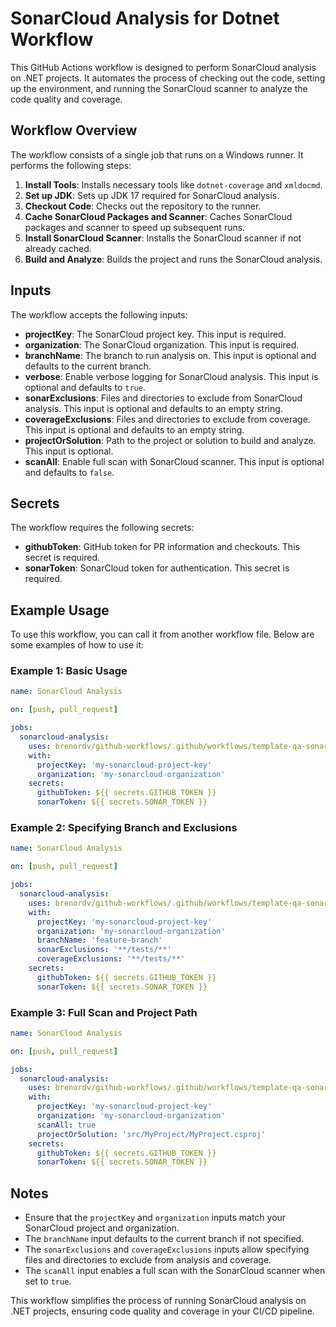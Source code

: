 ﻿# SonarCloud Analysis for Dotnet Workflow

This GitHub Actions workflow is designed to perform SonarCloud analysis on .NET projects. It automates the process of 
checking out the code, setting up the environment, and running the SonarCloud scanner to analyze the code quality and 
coverage.

## Workflow Overview

The workflow consists of a single job that runs on a Windows runner. It performs the following steps:

1. **Install Tools**: Installs necessary tools like `dotnet-coverage` and `xmldocmd`.
2. **Set up JDK**: Sets up JDK 17 required for SonarCloud analysis.
3. **Checkout Code**: Checks out the repository to the runner.
4. **Cache SonarCloud Packages and Scanner**: Caches SonarCloud packages and scanner to speed up subsequent runs.
5. **Install SonarCloud Scanner**: Installs the SonarCloud scanner if not already cached.
6. **Build and Analyze**: Builds the project and runs the SonarCloud analysis.

## Inputs

The workflow accepts the following inputs:

- **projectKey**: The SonarCloud project key. This input is required.
- **organization**: The SonarCloud organization. This input is required.
- **branchName**: The branch to run analysis on. This input is optional and defaults to the current branch.
- **verbose**: Enable verbose logging for SonarCloud analysis. This input is optional and defaults to `true`.
- **sonarExclusions**: Files and directories to exclude from SonarCloud analysis. This input is optional and defaults 
to an empty string.
- **coverageExclusions**: Files and directories to exclude from coverage. This input is optional and defaults to an 
empty string.
- **projectOrSolution**: Path to the project or solution to build and analyze. This input is optional.
- **scanAll**: Enable full scan with SonarCloud scanner. This input is optional and defaults to `false`.

## Secrets

The workflow requires the following secrets:

- **githubToken**: GitHub token for PR information and checkouts. This secret is required.
- **sonarToken**: SonarCloud token for authentication. This secret is required.

## Example Usage

To use this workflow, you can call it from another workflow file. Below are some examples of how to use it:

### Example 1: Basic Usage

```yaml
name: SonarCloud Analysis

on: [push, pull_request]

jobs:
  sonarcloud-analysis:
    uses: brenordv/github-workflows/.github/workflows/template-qa-sonarcloud.yml@v1
    with:
      projectKey: 'my-sonarcloud-project-key'
      organization: 'my-sonarcloud-organization'
    secrets:
      githubToken: ${{ secrets.GITHUB_TOKEN }}
      sonarToken: ${{ secrets.SONAR_TOKEN }}
```

### Example 2: Specifying Branch and Exclusions

```yaml
name: SonarCloud Analysis

on: [push, pull_request]

jobs:
  sonarcloud-analysis:
    uses: brenordv/github-workflows/.github/workflows/template-qa-sonarcloud.yml@v1
    with:
      projectKey: 'my-sonarcloud-project-key'
      organization: 'my-sonarcloud-organization'
      branchName: 'feature-branch'
      sonarExclusions: '**/tests/**'
      coverageExclusions: '**/tests/**'
    secrets:
      githubToken: ${{ secrets.GITHUB_TOKEN }}
      sonarToken: ${{ secrets.SONAR_TOKEN }}
```

### Example 3: Full Scan and Project Path

```yaml
name: SonarCloud Analysis

on: [push, pull_request]

jobs:
  sonarcloud-analysis:
    uses: brenordv/github-workflows/.github/workflows/template-qa-sonarcloud.yml@v1
    with:
      projectKey: 'my-sonarcloud-project-key'
      organization: 'my-sonarcloud-organization'
      scanAll: true
      projectOrSolution: 'src/MyProject/MyProject.csproj'
    secrets:
      githubToken: ${{ secrets.GITHUB_TOKEN }}
      sonarToken: ${{ secrets.SONAR_TOKEN }}
```

## Notes

- Ensure that the `projectKey` and `organization` inputs match your SonarCloud project and organization.
- The `branchName` input defaults to the current branch if not specified.
- The `sonarExclusions` and `coverageExclusions` inputs allow specifying files and directories to exclude from analysis
and coverage.
- The `scanAll` input enables a full scan with the SonarCloud scanner when set to `true`.

This workflow simplifies the process of running SonarCloud analysis on .NET projects, ensuring code quality and 
coverage in your CI/CD pipeline.